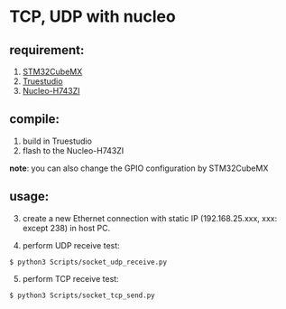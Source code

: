 # TCP, UDP with nucleo

## requirement:

1. [STM32CubeMX](https://www.st.com/ja/development-tools/stm32cubemx.html)
2. [Truestudio](https://www.st.com/ja/development-tools/truestudio.html)
3. [Nucleo-H743ZI](https://www.st.com/ja/evaluation-tools/nucleo-h743zi.html)

## compile:

1. build in Truestudio
2. flash to the Nucleo-H743ZI

**note**: you can also change the GPIO configuration by STM32CubeMX

## usage:

3. create a new Ethernet connection with static IP (192.168.25.xxx, xxx: except 238) in host PC.

4. perform UDP receive test:

```
$ python3 Scripts/socket_udp_receive.py
```

5. perform TCP receive test:

```
$ python3 Scripts/socket_tcp_send.py
```

